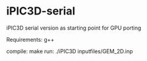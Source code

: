 # iPIC3D-serial
iPIC3D serial version as starting point for GPU porting

Requirements: g++

compile: make
run: ./iPIC3D inputfiles/GEM_2D.inp
